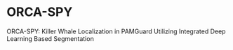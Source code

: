 # ORCA-SPY
ORCA-SPY: Killer Whale Localization in PAMGuard Utilizing Integrated Deep Learning Based Segmentation
